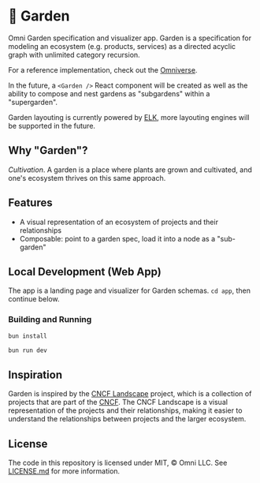 # 🌱 Garden

Omni Garden specification and visualizer app. Garden is a specification for modeling an ecosystem (e.g. products, services) as a directed acyclic graph with unlimited category recursion.

For a reference implementation, check out the [Omniverse](https://github.com/omnidotdev/verse).

In the future, a `<Garden />` React component will be created as well as the ability to compose and nest gardens as "subgardens" within a "supergarden".

Garden layouting is currently powered by [ELK](https://rtsys.informatik.uni-kiel.de/elklive), more layouting engines will be supported in the future.

## Why "Garden"?

*Cultivation*. A garden is a place where plants are grown and cultivated, and one's ecosystem thrives on this same approach.

## Features

- A visual representation of an ecosystem of projects and their relationships
- Composable: point to a garden spec, load it into a node as a "sub-garden"

## Local Development (Web App)

The app is a landing page and visualizer for Garden schemas. `cd app`, then continue below.

### Building and Running

```sh
bun install
```

```sh
bun run dev
```

## Inspiration

Garden is inspired by the [CNCF Landscape](https://landscape.cncf.io) project, which is a collection of projects that are part of the [CNCF](https://cncf.io). The CNCF Landscape is a visual representation of the projects and their relationships, making it easier to understand the relationships between projects and the larger ecosystem.

## License

The code in this repository is licensed under MIT, &copy; Omni LLC. See [LICENSE.md](LICENSE.md) for more information.
